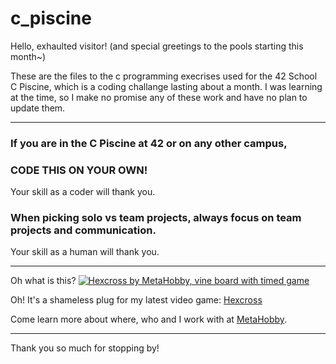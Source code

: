 # c_piscine

Hello, exhaulted visitor! (and special greetings to the pools starting this month~)

These are the files to the c programming execrises used for the 42 School C Piscine, which is a coding challange lasting about a month.
I was learning at the time, so I make no promise any of these work and have no plan to update them.

---

### If you are in the C Piscine at 42 or on any other campus,
### CODE THIS ON YOUR OWN!
Your skill as a coder will thank you.

### When picking solo vs team projects, always focus on team projects and communication.
Your skill as a human will thank you.

---

Oh what is this?
[![Hexcross by MetaHobby, vine board with timed game](https://metahobby.com/wp-content/uploads/2019/04/Simulator-Screen-Shot-iPhone-8-Plus-2019-04-13-at-02.54.57.png)](https://hexcross.com)

Oh! It's a shameless plug for my latest video game: [Hexcross](https://hexcross.com)

Come learn more about where, who and I work with at [MetaHobby](https://metahobby.com).

---

Thank you so much for stopping by!
